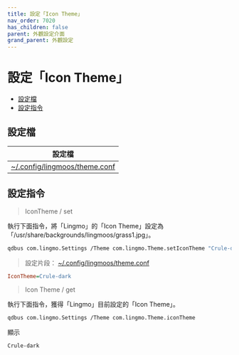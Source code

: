```yaml
---
title: 設定「Icon Theme」
nav_order: 7020
has_children: false
parent: 外觀設定介面
grand_parent: 外觀設定
---
```



# 設定「Icon Theme」

* [設定檔](#設定檔)
* [設定指令](#設定指令)




## 設定檔

| 設定檔 |
| ----- |
| [~/.config/lingmoos/theme.conf](https://github.com/samwhelp/lingmo-adjustment/blob/main/prototype/main/lingmo-config/locale/en_us/Lingmo-Dark/asset/overlay/etc/skel/.config/lingmoos/theme.conf) |





## 設定指令


> IconTheme / set

執行下面指令，將「Lingmo」的「Icon Theme」設定為「/usr/share/backgrounds/lingmoos/grass1.jpg」。

``` sh
qdbus com.lingmo.Settings /Theme com.lingmo.Theme.setIconTheme "Crule-dark"
```


> 設定片段： [~/.config/lingmoos/theme.conf](https://github.com/samwhelp/lingmo-adjustment/blob/main/prototype/main/lingmo-config/locale/en_us/Lingmo-Dark/asset/overlay/etc/skel/.config/lingmoos/theme.conf#L13)

``` ini
IconTheme=Crule-dark
```




> Icon Theme / get

執行下面指令，獲得「Lingmo」目前設定的「Icon Theme」。

``` sh
qdbus com.lingmo.Settings /Theme com.lingmo.Theme.iconTheme
```

顯示

```
Crule-dark
```
